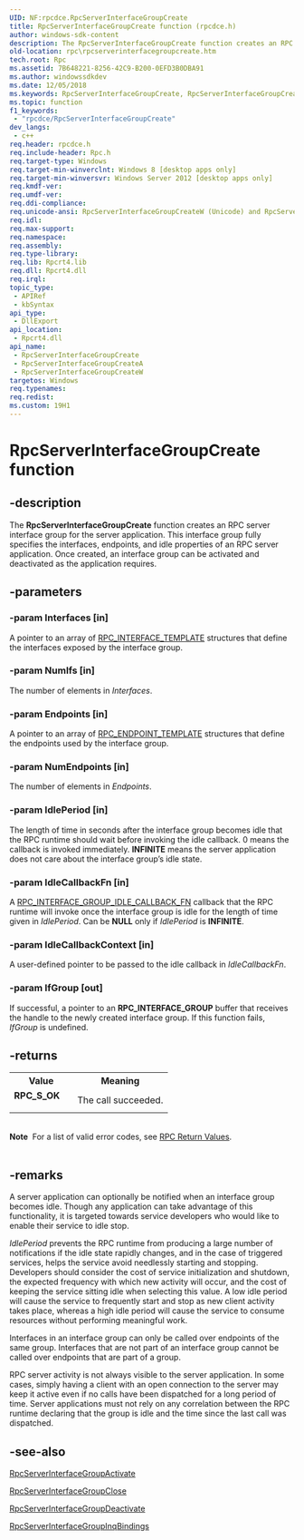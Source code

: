 ```yaml
---
UID: NF:rpcdce.RpcServerInterfaceGroupCreate
title: RpcServerInterfaceGroupCreate function (rpcdce.h)
author: windows-sdk-content
description: The RpcServerInterfaceGroupCreate function creates an RPC server interface group for the server application.
old-location: rpc\rpcserverinterfacegroupcreate.htm
tech.root: Rpc
ms.assetid: 7B648221-8256-42C9-B200-0EFD3B0DBA91
ms.author: windowssdkdev
ms.date: 12/05/2018
ms.keywords: RpcServerInterfaceGroupCreate, RpcServerInterfaceGroupCreate function [RPC], RpcServerInterfaceGroupCreateA, RpcServerInterfaceGroupCreateW, rpc.rpcserverinterfacegroupcreate, rpcdce/RpcServerInterfaceGroupCreate, rpcdce/RpcServerInterfaceGroupCreateA, rpcdce/RpcServerInterfaceGroupCreateW
ms.topic: function
f1_keywords: 
 - "rpcdce/RpcServerInterfaceGroupCreate"
dev_langs:
 - c++
req.header: rpcdce.h
req.include-header: Rpc.h
req.target-type: Windows
req.target-min-winverclnt: Windows 8 [desktop apps only]
req.target-min-winversvr: Windows Server 2012 [desktop apps only]
req.kmdf-ver: 
req.umdf-ver: 
req.ddi-compliance: 
req.unicode-ansi: RpcServerInterfaceGroupCreateW (Unicode) and RpcServerInterfaceGroupCreateA (ANSI)
req.idl: 
req.max-support: 
req.namespace: 
req.assembly: 
req.type-library: 
req.lib: Rpcrt4.lib
req.dll: Rpcrt4.dll
req.irql: 
topic_type:
 - APIRef
 - kbSyntax
api_type:
 - DllExport
api_location:
 - Rpcrt4.dll
api_name:
 - RpcServerInterfaceGroupCreate
 - RpcServerInterfaceGroupCreateA
 - RpcServerInterfaceGroupCreateW
targetos: Windows
req.typenames: 
req.redist: 
ms.custom: 19H1
---
```


# RpcServerInterfaceGroupCreate function


## -description


The <b>RpcServerInterfaceGroupCreate</b> function creates an RPC server interface group for the server application.  This interface group fully specifies the interfaces, endpoints, and idle properties of an RPC server application.  Once created, an interface group can be activated and deactivated as the application requires.


## -parameters




### -param Interfaces [in]

A pointer to an array of <a href="https://docs.microsoft.com/windows/desktop/api/rpcdce/ns-rpcdce-rpc_interface_template">RPC_INTERFACE_TEMPLATE</a> structures that define the interfaces exposed by the interface group.


### -param NumIfs [in]

The number of elements in <i>Interfaces</i>.


### -param Endpoints [in]

A pointer to an array of <a href="https://docs.microsoft.com/windows/desktop/api/rpcdce/ns-rpcdce-rpc_endpoint_template">RPC_ENDPOINT_TEMPLATE</a> structures that define the endpoints used by the interface group.


### -param NumEndpoints [in]

The number of elements in <i>Endpoints</i>.


### -param IdlePeriod [in]

The length of time in seconds after the interface group becomes idle that the RPC runtime should wait before invoking the idle callback.  0 means the callback is invoked immediately. <b>INFINITE</b> means the server application does not care about the interface group’s idle state.


### -param IdleCallbackFn [in]

A <a href="https://docs.microsoft.com/windows/desktop/api/rpcdce/nc-rpcdce-rpc_interface_group_idle_callback_fn">RPC_INTERFACE_GROUP_IDLE_CALLBACK_FN</a> callback that the RPC runtime will invoke once the interface group is idle for the length of time given in <i>IdlePeriod</i>.  Can be <b>NULL</b> only if <i>IdlePeriod</i> is <b>INFINITE</b>.


### -param IdleCallbackContext [in]

A user-defined pointer to be passed to the idle callback in <i>IdleCallbackFn</i>.


### -param IfGroup [out]

If successful, a pointer to an <b>RPC_INTERFACE_GROUP</b> buffer that receives the handle to the newly created interface group.  If this function fails, <i>IfGroup</i> is undefined.


## -returns



<table>
<tr>
<th>Value</th>
<th>Meaning</th>
</tr>
<tr>
<td width="40%">
<dl>
<dt><b>RPC_S_OK</b></dt>
</dl>
</td>
<td width="60%">
The call succeeded.

</td>
</tr>
</table>
 

<div class="alert"><b>Note</b>  For a list of valid error codes, see 
<a href="https://docs.microsoft.com/windows/desktop/Rpc/rpc-return-values">RPC Return Values</a>.</div>
<div> </div>



## -remarks



A server application can optionally be notified when an interface group becomes idle.  Though any application can take advantage of this functionality, it is targeted towards service developers who would like to enable their service to idle stop.

<i>IdlePeriod</i> prevents the RPC runtime from producing a large number of notifications if the idle state rapidly changes, and in the case of triggered services, helps the service avoid needlessly starting and stopping.  Developers should consider the cost of service initialization and shutdown, the expected frequency with which new activity will occur, and the cost of keeping the service sitting idle when selecting this value.   A low idle period will cause the service to frequently start and stop as new client activity takes place, whereas a high idle period will cause the service to consume resources without performing meaningful work.

Interfaces in an interface group can only be called over endpoints of the same group.  Interfaces that are not part of an interface group cannot be called over endpoints that are part of a group.

RPC server activity is not always visible to the server application.  In some cases, simply having a client with an open connection to the server may keep it active even if no calls have been dispatched for a long period of time.  Server applications must not rely on any correlation between the RPC runtime declaring that the group is idle and the time since the last call was dispatched.




## -see-also




<a href="https://docs.microsoft.com/windows/desktop/api/rpcdce/nf-rpcdce-rpcserverinterfacegroupactivate">RpcServerInterfaceGroupActivate</a>



<a href="https://docs.microsoft.com/windows/desktop/api/rpcdce/nf-rpcdce-rpcserverinterfacegroupclose">RpcServerInterfaceGroupClose</a>



<a href="https://docs.microsoft.com/windows/desktop/api/rpcdce/nf-rpcdce-rpcserverinterfacegroupdeactivate">RpcServerInterfaceGroupDeactivate</a>



<a href="https://docs.microsoft.com/windows/desktop/api/rpcdce/nf-rpcdce-rpcserverinterfacegroupinqbindings">RpcServerInterfaceGroupInqBindings</a>
 

 

